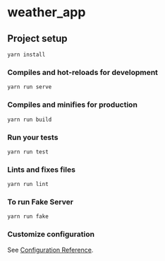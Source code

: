 # weather_app

## Project setup
```
yarn install
```

### Compiles and hot-reloads for development
```
yarn run serve
```

### Compiles and minifies for production
```
yarn run build
```

### Run your tests
```
yarn run test
```

### Lints and fixes files
```
yarn run lint
```
### To run Fake Server
```
yarn run fake
```
### Customize configuration
See [Configuration Reference](https://cli.vuejs.org/config/).
